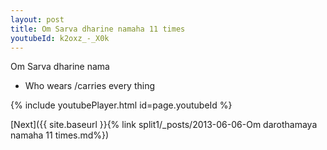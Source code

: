 ```yaml
---
layout: post
title: Om Sarva dharine namaha 11 times
youtubeId: k2oxz_-_X0k
---
```

 
 
Om Sarva dharine nama 
 
 -  Who wears /carries every thing 
 
  
 
  
 
 
 
 
 
 


{% include youtubePlayer.html id=page.youtubeId %}
 
[Next]({{ site.baseurl }}{% link  split1/_posts/2013-06-06-Om darothamaya namaha 11 times.md%})
 
